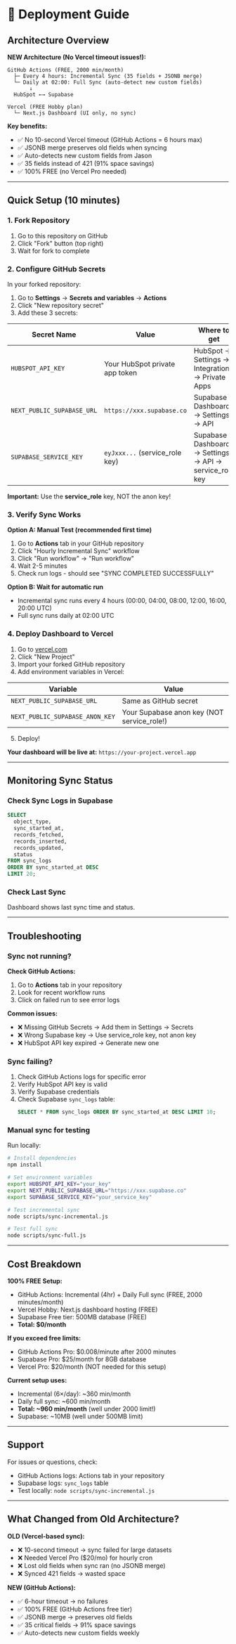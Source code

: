 # 🚀 Deployment Guide

## Architecture Overview

**NEW Architecture (No Vercel timeout issues!):**

```
GitHub Actions (FREE, 2000 min/month)
  ├─ Every 4 hours: Incremental Sync (35 fields + JSONB merge)
  └─ Daily at 02:00: Full Sync (auto-detect new custom fields)
       ↓
  HubSpot ←→ Supabase

Vercel (FREE Hobby plan)
  └─ Next.js Dashboard (UI only, no sync)
```

**Key benefits:**
- ✅ No 10-second Vercel timeout (GitHub Actions = 6 hours max)
- ✅ JSONB merge preserves old fields when syncing
- ✅ Auto-detects new custom fields from Jason
- ✅ 35 fields instead of 421 (91% space savings)
- ✅ 100% FREE (no Vercel Pro needed)

---

## Quick Setup (10 minutes)

### 1. Fork Repository

1. Go to this repository on GitHub
2. Click "Fork" button (top right)
3. Wait for fork to complete

### 2. Configure GitHub Secrets

In your forked repository:

1. Go to **Settings** → **Secrets and variables** → **Actions**
2. Click "New repository secret"
3. Add these 3 secrets:

| Secret Name | Value | Where to get |
|-------------|-------|--------------|
| `HUBSPOT_API_KEY` | Your HubSpot private app token | HubSpot → Settings → Integrations → Private Apps |
| `NEXT_PUBLIC_SUPABASE_URL` | `https://xxx.supabase.co` | Supabase Dashboard → Settings → API |
| `SUPABASE_SERVICE_KEY` | `eyJxxx...` (service_role key) | Supabase Dashboard → Settings → API → service_role key |

**Important:** Use the **service_role** key, NOT the anon key!

### 3. Verify Sync Works

**Option A: Manual Test (recommended first time)**

1. Go to **Actions** tab in your GitHub repository
2. Click "Hourly Incremental Sync" workflow
3. Click "Run workflow" → "Run workflow"
4. Wait 2-5 minutes
5. Check run logs - should see "SYNC COMPLETED SUCCESSFULLY"

**Option B: Wait for automatic run**

- Incremental sync runs every 4 hours (00:00, 04:00, 08:00, 12:00, 16:00, 20:00 UTC)
- Full sync runs daily at 02:00 UTC

### 4. Deploy Dashboard to Vercel

1. Go to [vercel.com](https://vercel.com)
2. Click "New Project"
3. Import your forked GitHub repository
4. Add environment variables in Vercel:

| Variable | Value |
|----------|-------|
| `NEXT_PUBLIC_SUPABASE_URL` | Same as GitHub secret |
| `NEXT_PUBLIC_SUPABASE_ANON_KEY` | Your Supabase anon key (NOT service_role!) |

5. Deploy!

**Your dashboard will be live at:** `https://your-project.vercel.app`

---

## Monitoring Sync Status

### Check Sync Logs in Supabase

```sql
SELECT
  object_type,
  sync_started_at,
  records_fetched,
  records_inserted,
  records_updated,
  status
FROM sync_logs
ORDER BY sync_started_at DESC
LIMIT 20;
```

### Check Last Sync

Dashboard shows last sync time and status.

---

## Troubleshooting

### Sync not running?

**Check GitHub Actions:**
1. Go to **Actions** tab in your repository
2. Look for recent workflow runs
3. Click on failed run to see error logs

**Common issues:**
- ❌ Missing GitHub Secrets → Add them in Settings → Secrets
- ❌ Wrong Supabase key → Use service_role key, not anon key
- ❌ HubSpot API key expired → Generate new one

### Sync failing?

1. Check GitHub Actions logs for specific error
2. Verify HubSpot API key is valid
3. Verify Supabase credentials
4. Check Supabase `sync_logs` table:
   ```sql
   SELECT * FROM sync_logs ORDER BY sync_started_at DESC LIMIT 10;
   ```

### Manual sync for testing

Run locally:
```bash
# Install dependencies
npm install

# Set environment variables
export HUBSPOT_API_KEY="your_key"
export NEXT_PUBLIC_SUPABASE_URL="https://xxx.supabase.co"
export SUPABASE_SERVICE_KEY="your_service_key"

# Test incremental sync
node scripts/sync-incremental.js

# Test full sync
node scripts/sync-full.js
```

---

## Cost Breakdown

**100% FREE Setup:**
- GitHub Actions: Incremental (4hr) + Daily Full sync (FREE, 2000 minutes/month)
- Vercel Hobby: Next.js dashboard hosting (FREE)
- Supabase Free tier: 500MB database (FREE)
- **Total: $0/month**

**If you exceed free limits:**
- GitHub Actions Pro: $0.008/minute after 2000 minutes
- Supabase Pro: $25/month for 8GB database
- Vercel Pro: $20/month (NOT needed for this setup)

**Current setup uses:**
- Incremental (6×/day): ~360 min/month
- Daily full sync: ~600 min/month
- **Total: ~960 min/month** (well under 2000 limit!)
- Supabase: ~10MB (well under 500MB limit)

---

## Support

For issues or questions, check:
- GitHub Actions logs: Actions tab in your repository
- Supabase logs: `sync_logs` table
- Test locally: `node scripts/sync-incremental.js`

---

## What Changed from Old Architecture?

**OLD (Vercel-based sync):**
- ❌ 10-second timeout → sync failed for large datasets
- ❌ Needed Vercel Pro ($20/mo) for hourly cron
- ❌ Lost old fields when sync ran (no JSONB merge)
- ❌ Synced 421 fields → wasted space

**NEW (GitHub Actions):**
- ✅ 6-hour timeout → no failures
- ✅ 100% FREE (GitHub Actions free tier)
- ✅ JSONB merge → preserves old fields
- ✅ 35 critical fields → 91% space savings
- ✅ Auto-detects new custom fields weekly
